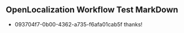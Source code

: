 ## OpenLocalization Workflow Test MarkDown
* 093704f7-0b00-4362-a735-f6afa01cab5f thanks!

<!--HONumber=Jul16_HO2-->


